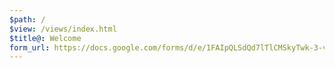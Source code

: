 ```yaml
---
$path: /
$view: /views/index.html
$title@: Welcome
form_url: https://docs.google.com/forms/d/e/1FAIpQLSdQd7lTlCMSkyTwk-3-vuOIhLCrNNrViIW5fFUUFpijChb5IQ/viewform
---
```

